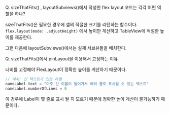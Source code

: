 
Q. sizeThatFits() , layoutSubviews()에서 작성한 flex layout 코드는 각각 어떤 역할을 하나?

sizeThatFits()은 필요한 경우에 셀의 적절한 크기를 리턴하는 함수이다. `flex.layout(mode: .adjustHeight)` 에서 높이만 계산하고 TableView에 적절한 높이를 제공한다.

그런 다음에 layoutSubviews()에서는 실제 서브뷰들을 배치한다.


Q. sizeThatFits()에서 pinLayout을 이용해서 고정하는 이유

너비를 고정해야 FlexLayout이 정확한 높이를 계산하기 때문이다. 

```swift
// 예시: 긴 텍스트가 있는 라벨
nameLabel.text = "아주 긴 이름이 들어가서 여러 줄로 표시될 수 있는 텍스트"
nameLabel.numberOfLines = 0
```

이 경우에 Label이 몇 줄로 표시 될 지 모르기 때문에 정확한 높이 계산이 불가능하기 때문이다.